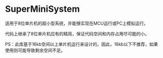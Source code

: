 # SuperMiniSystem

适用于8位单片机的超小型系统，并能够实现在MCU运行或PC上模拟运行。

代码上继承了8位单片机应有的精简，保证代码空间和内存占用尽可能的小。

PS：此库基于16kb空间以上单片机运行来设计的，因此，16kb以下不推荐，如果使用则可能导致剩余空间不足。
